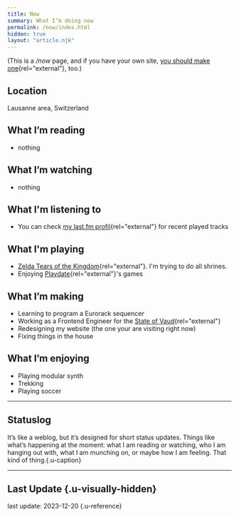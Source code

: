 ```yaml
---
title: Now
summary: What I’m doing now
permalink: /now/index.html
hidden: true
layout: "article.njk"
---
```


(This is a _/now_ page, and if you have your own site, [you should make one](https://nownownow.com/about){rel="external"}, too.)

## Location

Lausanne area, Switzerland

## What I’m reading

- nothing

## What I’m watching

- nothing

## What I'm listening to

- You can check [my last.fm profil](https://www.last.fm/user/alienlebarge){rel="external"} for recent played tracks

## What I'm playing

- [Zelda Tears of the Kingdom](https://zelda.nintendo.com/tears-of-the-kingdom/){rel="external"}. I'm trying to do all shrines.
- Enjoying [Playdate](https://play.date){rel="external"}'s games

## What I’m making

- Learning to program a Eurorack sequencer
- Working as a Frontend Engineer for the [State of Vaud](https://www.vd.ch){rel="external"}
- Redesigning my website (the one your are visiting right now)
- Fixing things in the house

## What I’m enjoying

- Playing modular synth
- Trekking
- Playing soccer

---

## Statuslog

It’s like a weblog, but it’s designed for short status updates. Things like what’s happening at the moment: what I am reading or watching, who I am hanging out with, what I am munching on, or maybe how I am feeling. That kind of thing.{.u-caption}

<script src="https://status.lol/alienlebarge.js?time&link&fluent&pretty"></script>

---

## Last Update {.u-visually-hidden}

last update: <date datetime="2023-12-20">2023-12-20<date> {.u-reference}
